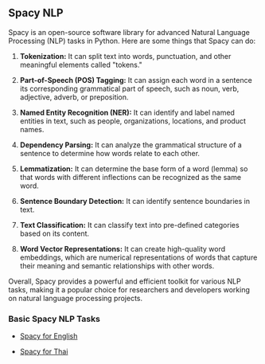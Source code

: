 ## Spacy NLP

Spacy is an open-source software library for advanced Natural Language Processing (NLP) tasks in Python. Here are some things that Spacy can do:

1. **Tokenization:** It can split text into words, punctuation, and other meaningful elements called "tokens."

2. **Part-of-Speech (POS) Tagging:** It can assign each word in a sentence its corresponding grammatical part of speech, such as noun, verb, adjective, adverb, or preposition.

3. **Named Entity Recognition (NER):** It can identify and label named entities in text, such as people, organizations, locations, and product names.

4. **Dependency Parsing:** It can analyze the grammatical structure of a sentence to determine how words relate to each other.

5. **Lemmatization:** It can determine the base form of a word (lemma) so that words with different inflections can be recognized as the same word.

6. **Sentence Boundary Detection:** It can identify sentence boundaries in text.

7. **Text Classification:** It can classify text into pre-defined categories based on its content.

8. **Word Vector Representations:** It can create high-quality word embeddings, which are numerical representations of words that capture their meaning and semantic relationships with other words.

Overall, Spacy provides a powerful and efficient toolkit for various NLP tasks, making it a popular choice for researchers and developers working on natural language processing projects.

### Basic Spacy NLP Tasks 

- [Spacy for English]()

- [Spacy for Thai]()
